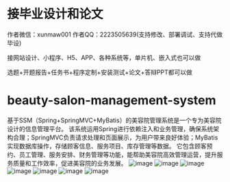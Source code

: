# 接毕业设计和论文
作者微信：xunmaw001  作者QQ：2223505639(支持修改、部署调试、支持代做毕设)

接网站设计、小程序、H5、APP、各种系统等，单片机、嵌入式也可以做

选题+开题报告+任务书+程序定制+安装测试+论文+答辩PPT都可以做
# beauty-salon-management-system
基于SSM（Spring+SpringMVC+MyBatis）的美容院管理系统是一个专为美容院设计的信息管理平台。  该系统运用Spring进行依赖注入和业务管理，确保系统架构合理；SpringMVC负责请求处理和页面展示，为用户带来良好体验；MyBatis实现数据库操作，存储顾客信息、服务项目、库存管理等数据。  它包含顾客预约、员工管理、服务安排、财务管理等功能，能帮助美容院高效管理运营，提升服务质量和工作效率，促进美容院的业务发展。
![image](https://github.com/user-attachments/assets/e85ac77a-855a-4be5-a7ab-d8d560aa1b14)
![image](https://github.com/user-attachments/assets/e08d3eb1-8681-44d5-b48b-828d0f20b8d2)
![image](https://github.com/user-attachments/assets/076c455a-fdc9-4a68-a0a2-70a62fbbfb2c)
![image](https://github.com/user-attachments/assets/6314d2dd-98ad-4110-9351-32f479a4958f)
![image](https://github.com/user-attachments/assets/3baa8625-ea6e-41d6-8718-65a68016ced9)
![image](https://github.com/user-attachments/assets/bbc147a0-da11-4830-8d2e-c310d9a4481b)
![image](https://github.com/user-attachments/assets/1ef3b70e-38fd-407d-95c7-d4a2e3033f4d)
